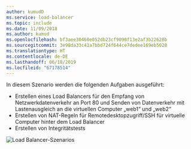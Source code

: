 ```yaml
---
author: kumudD
ms.service: load-balancer
ms.topic: include
ms.date: 11/09/2018
ms.author: kumud
ms.openlocfilehash: bf3aee30460e052db23cf9090f13e2af3b22628b
ms.sourcegitcommit: 3e98da33c41a7bbd724f644ce7dedee169eb5028
ms.translationtype: HT
ms.contentlocale: de-DE
ms.lasthandoff: 06/18/2019
ms.locfileid: "67178514"
---
```

In diesem Szenario werden die folgenden Aufgaben ausgeführt:

* Erstellen eines Load Balancers für den Empfang von Netzwerkdatenverkehr an Port 80 und Senden von Datenverkehr mit Lastenausgleich an die virtuellen Computer „web1“ und „web2“
* Erstellen von NAT-Regeln für Remotedesktopzugriff/SSH für virtuelle Computer hinter dem Load Balancer
* Erstellen von Integritätstests

![Load Balancer-Szenarios](./media/load-balancer-get-started-internet-scenario-include/scenario-classic.png)
